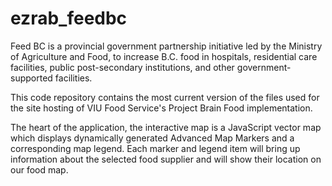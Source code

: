 # ezrab_feedbc

Feed BC is a provincial government partnership initiative led by the Ministry of Agriculture and Food, to increase B.C. food in hospitals, residential care facilities, public post-secondary institutions, and other government-supported facilities.

This code repository contains the most current version of the files used for the site hosting of VIU Food Service's Project Brain Food implementation.
 
 The heart of the application, the interactive map is a JavaScript vector map which displays dynamically generated Advanced Map Markers and a corresponding map legend. Each marker and legend item will bring up information about the selected food supplier and will show their location on our food map.








